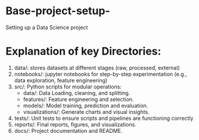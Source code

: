 # Base-project-setup-
Setting up a Data Science project

# Explanation of key Directories:

1. data/: stores datasets at different stages (raw, processed, external)
2. notebooks/: jupyter notebooks for step-by-step experimentation (e.g., data exploration, feature engineering)
3. src/: Python scripts for modular operations:
    * data/: Data Loading, cleaning, and splitting.
    * features/: Feature engineering and selection.
    * models/: Model training, prediction and evaluation.
    * visualizations/: Generate charts and visual insights.
4. tests/: Unit tests to ensure scripts and pipelines are functioning correctly 
5. reports/: Final reports, figures, and visualizations.
6. docs/: Project documentation and README.
